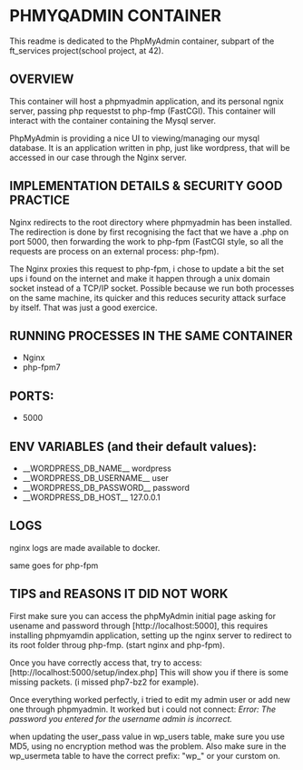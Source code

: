 # PHMYQADMIN CONTAINER

This readme is dedicated to the PhpMyAdmin container, subpart of the
ft_services project(school project, at 42).

## OVERVIEW

This container will host a phpmyadmin application, and its personal ngnix
server, passing php requestst to php-fmp (FastCGI).
This container will interact with the container containing the Mysql server.

PhpMyAdmin is providing a nice UI to viewing/managing our mysql database.
It is an application written in php, just like wordpress, that will be accessed
in our case through the Nginx server.

## IMPLEMENTATION DETAILS & SECURITY GOOD PRACTICE

Nginx redirects to the root directory
where phpmyadmin has been installed. The redirection is done by first
recognising the fact that we have a .php on port 5000, then forwarding the work
to php-fpm (FastCGI style, so all the requests are process on an external
process: php-fpm).

The Nginx proxies this request to php-fpm, i chose to update a bit the set ups
i found on the internet and make it happen through a unix domain socket instead
of a TCP/IP socket. Possible because we run both processes on the same machine,
its quicker and this reduces security attack surface by itself. That was just a
good exercice.

## RUNNING PROCESSES IN THE SAME CONTAINER

- Nginx
- php-fpm7

## PORTS:

- 5000

## ENV VARIABLES (and their default values):

- \_\_WORDPRESS_DB_NAME\_\_ wordpress
- \_\_WORDPRESS_DB_USERNAME\_\_ user
- \_\_WORDPRESS_DB_PASSWORD\_\_ password
- \_\_WORDPRESS_DB_HOST\_\_ 127.0.0.1

## LOGS

nginx logs are made available to docker.

same goes for php-fpm

## TIPS and REASONS IT DID NOT WORK

First make sure you can access the phpMyAdmin initial page asking for usename
and   password through [http://localhost:5000], this requires installing phpmyamdin application, setting up the nginx server to redirect to its root folder throug php-fmp. (start nginx and php-fpm).

Once you have correctly access that, try to access:
[http://localhost:5000/setup/index.php]
This will show you if there is some missing packets. (i missed php7-bz2 for
example).

Once everything worked perfectly, i tried to edit my admin user or add new
one through phpmyadmin. It worked but i could not connect:
_Error: The password you entered for the username admin is incorrect._

when updating the user_pass value in wp_users table, make sure you use MD5,
using no encryption method was the problem. Also make sure in the wp_usermeta
table to have the correct prefix: "wp\_" or your curstom on.
